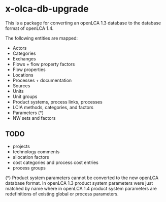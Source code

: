 x-olca-db-upgrade
=================
This is a package for converting an openLCA 1.3 database to the database format
of openLCA 1.4.

The following entities are mapped:

* Actors
* Categories
* Exchanges
* Flows + flow property factors
* Flow properties
* Locations
* Processes + documentation
* Sources
* Units
* Unit groups
* Product systems, process links, processes
* LCIA methods, categories, and factors
* Parameters (*)
* NW sets and factors

TODO
----
* projects
* technology comments
* allocation factors
* cost categories and process cost entries
* process groups

(*) Product system parameters cannot be converted to the new openLCA database 
format. In openLCA 1.3 product system parameters were just matched by name 
where in openLCA 1.4 product system parameters are redefinitions of existing
global or process parameters.